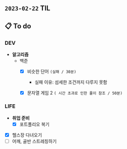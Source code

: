 ## `2023-02-22` TIL

## 📋 To do

### DEV

+ **알고리즘**
  + 백준
    + [x] 비슷한 단어 `(실패 / 30분)`
      + 실패 이유: 섬세한 조건까지 다루지 못함
    + [x] 문자열 게임 2 `( 시간 초과로 인한 풀이 참조 / 50분)`


### LIFE

+ **취업 준비**
  + [x] 포트폴리오 복기

+ [x] 헬스장 다녀오기
+ [ ] 어깨, 골반 스트레칭하기
